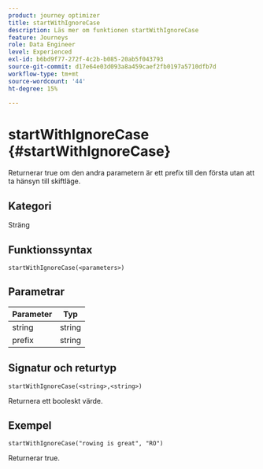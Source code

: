 ```yaml
---
product: journey optimizer
title: startWithIgnoreCase
description: Läs mer om funktionen startWithIgnoreCase
feature: Journeys
role: Data Engineer
level: Experienced
exl-id: b6bd9f77-272f-4c2b-b085-20ab5f043793
source-git-commit: d17e64e03d093a8a459caef2fb0197a5710dfb7d
workflow-type: tm+mt
source-wordcount: '44'
ht-degree: 15%

---
```


# startWithIgnoreCase {#startWithIgnoreCase}

Returnerar true om den andra parametern är ett prefix till den första utan att ta hänsyn till skiftläge.

## Kategori

Sträng

## Funktionssyntax

`startWithIgnoreCase(<parameters>)`

## Parametrar

| Parameter | Typ |
|-------------|--------|
| string | string |
| prefix | string |

## Signatur och returtyp

`startWithIgnoreCase(<string>,<string>)`

Returnera ett booleskt värde.

## Exempel

`startWithIgnoreCase("rowing is great", "RO")`

Returnerar true.
